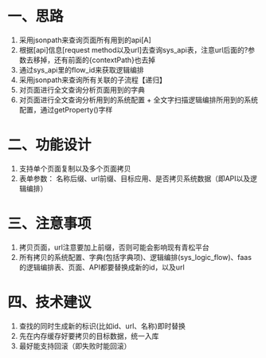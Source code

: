 # 一、思路

1.  采用jsonpath来查询页面所有用到的api[A]
2. 根据[api]信息[request method以及url]去查询sys_api表，注意url后面的?参数去移掉，还有前面的{contextPath}也去掉
3. 通过sys_api里的flow_id来获取逻辑编排
4. 采用jsonpath来查询所有关联的子流程【递归】
5. 对页面进行全文查询分析页面用到的字典
6. 对页面进行全文查询分析用到的系统配置 + 全文字扫描逻辑编排所用到的系统配置，通过getProperty()字样

# 二、功能设计

1. 支持单个页面复制以及多个页面拷贝
2. 表单参数： 名称后缀、url前缀、目标应用、是否拷贝系统数据（即API以及逻辑编排）

# 三、注意事项

1.  拷贝页面，url注意要加上前缀，否则可能会影响现有青松平台
2. 所有拷贝的系统配置、字典(包括字典项)、逻辑编排(sys_logic_flow)、faas的逻辑编排表、页面、API都要替换成新的id，以及url

# 四、技术建议

1. 查找的同时生成新的标识(比如id、url、名称)即时替换
2. 先在内存缓存好要拷贝的目标数据，统一入库
3. 最好能支持回滚（即失败时能回滚）





